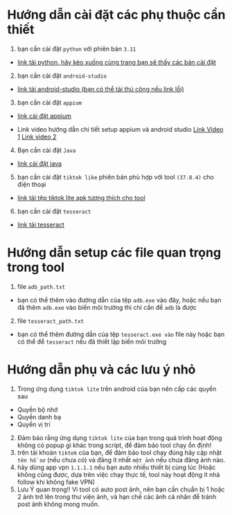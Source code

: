 # Hướng dẫn cài đặt các phụ thuộc cần thiết
1. bạn cần cài đặt ```python``` với phiên bản ```3.11```
- [link tải python, hãy kéo xuống cùng trang bạn sẽ thấy các bản cài đặt](https://www.python.org/downloads/release/python-3110/)

2. bạn cần cài đặt ```android-studio```
- [link tải android-studio (bạn có thể tải thủ công nếu link lỗi)](https://drive.google.com/file/d/1eG1hifNHqvXMb4IPuJaVNGBeaPo--Dkl/view?usp=drive_link)

3. bạn cần cài đặt ```appium```
- [link cài đặt appium](https://github.com/appium/appium-desktop/releases/tag/v1.21.0)

- Link video hướng dẫn chi tiết setup appium và android studio [Link Video 1](https://youtu.be/oqaJvdIQ7JQ?si=Zc_kqeJcMMiULRZ8) [Link video 2](https://youtu.be/AExZRlVznQs?si=nLJexMYi4abqWKB4)

4. Bạn cần cài đặt ```Java```
- [link cài đặt java](https://download.oracle.com/java/23/archive/jdk-23.0.2_windows-x64_bin.exe)

5. bạn cần cài đặt ```tiktok like``` phiên bản phù hợp với tool ```(37.8.4)``` cho điện thoại
- [link tải tệp tiktok lite apk tương thích cho tool](https://drive.google.com/file/d/1a0riuIloZ2aWNNRnIkF75pvCOZ8mbs4d/view?usp=drive_link)

6. bạn cần cài đặt ```tesseract```
- [link tải tesseract](https://drive.google.com/file/d/1PUsrhBLqjYi2eubnH_H-e8erdGOF7ENL/view?usp=drive_link)

# Hướng dẫn setup các file quan trọng trong tool
1. file ```adb_path.txt```
- bạn có thể thêm vào đường dẫn của tệp ```adb.exe``` vào đây, hoặc nếu bạn đã thêm ```adb.exe``` vào biến môi trường thì chỉ cần để ```adb``` là được
2. file ```tesseract_path.txt```
- bạn có thể thêm đường dẫn của tệp ```tesseract.exe vào``` file này hoặc bạn có thể để ```tesseract``` nếu đã thiết lập biến môi trường

# Hướng dẫn phụ và các lưu ý nhỏ
1. Trong ứng dụng ```tiktok lite``` trên android của bạn nên cấp các quyền sau
- Quyền bộ nhớ
- Quyền danh bạ
- Quyền vị trí
2. Đảm bảo rằng ứng dụng ```tiktok lite``` của bạn trong quá trình hoạt động không có popup gì khác trong script, để đảm bảo tool chạy ổn định!
3. trên tài khoản ```tiktok``` của bạn, để đảm bảo tool chạy đúng hãy cập nhật ```tên hồ sơ``` (nếu chưa có) và đăng ít nhất ```một ảnh``` nếu chưa đăng ảnh nào.
4. hãy dùng app vpn ```1.1.1.1``` nếu bạn auto nhiều thiết bị cùng lúc (Hoặc không cũng được, dựa trên việc chạy thực tế, tool này hoạt động ít nhả follow khi không fake VPN)
5. Lưu Ý quan trọng!! Vì tool có auto post ảnh, nên bạn cần chuẩn bị 1 hoặc 2 ảnh trở lên trong thư viện ảnh, và hạn chế các ảnh cá nhân để tránh post ảnh không mong muốn.
